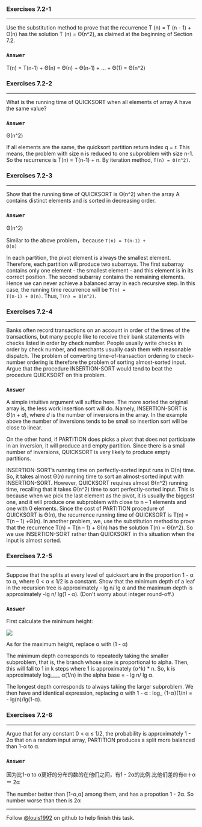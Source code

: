 ### Exercises 7.2-1
***
Use the substitution method to prove that the recurrence T (n) = T (n - 1) + Θ(n) has the
solution T (n) = Θ(n^2), as claimed at the beginning of Section 7.2.

### `Answer`
T(n) = T(n-1) + Θ(n) = Θ(n) + Θ(n-1) + ... + Θ(1) = Θ(n^2)

### Exercises 7.2-2
***
What is the running time of QUICKSORT when all elements of array A have the same value?

### `Answer`
Θ(n^2)

If all elements are the same, the quicksort partition return index q = r. This means, the problem with size n
is reduced to one subproblem with size n-1. So the recurrence is T(n) = T(n-1) + n. By iteration method, 
<code>T(n) = Θ(n^2)</code>.
### Exercises 7.2-3
***
Show that the running time of QUICKSORT is Θ(n^2) when the array A contains distinct elements and is sorted in decreasing order.

### `Answer`
Θ(n^2)

Similar to the above problem，because <code>T(n) = T(n-1) + Θ(n)</code>

In each partition, the pivot element is always the smallest element. Therefore, each partition will produce two
subarrays. The first subarray contains only one element - the smallest element - and this element is in its correct
position. The second subarray contains the remaining elements. Hence we can never achieve a balanced array in each recursive
step. In this case, the running time recurrence will be <code>T(n) = T(n-1) + Θ(n)</code>. Thus, <code>T(n) = Θ(n^2)</code>.


### Exercises 7.2-4
***
Banks often record transactions on an account in order of the times of the transactions, but many people like to receive their bank statements with checks listed in order by check number. People usually write checks in order by check number, and merchants usually cash them with reasonable dispatch. The problem of converting time-of-transaction ordering to check-number ordering is therefore the problem of sorting almost-sorted input. Argue that the procedure INSERTION-SORT would tend to beat the procedure QUICKSORT on this problem.

### `Answer`

A simple intuitive argument will suffice here. The more sorted the original array is, the less work insertion 
sort will do. Namely, INSERTION-SORT is $\Theta(n + d)$, where $d$ is the number of inversions in the array. 
In the example above the number of inversions tends to be small so insertion sort will be close to linear.

On the other hand, if PARTITION does picks a pivot that does not participate in an inversion, it will 
produce and empty partition. Since there is a small number of inversions, QUICKSORT is very likely 
to produce empty partitions.


INSERTION-SORT’s running time on perfectly-sorted input runs in Θ(n) time. So, it takes almost Θ(n) 
running time to sort an almost-sorted input with INSERTION-SORT. However, QUICKSORT requires 
almost Θ(n^2) running time, recalling that it takes Θ(n^2) time to sort perfectly-sorted input. 
This is because when we pick the last element as the pivot, it is usually the biggest one, and it 
will produce one subproblem with close to n – 1 elements and one with 0 elements. Since the cost 
of PARTITION procedure of QUICKSORT is Θ(n), the recurrence running time of QUICKSORT is 
T(n) = T(n – 1) +Θ(n). In another problem, we, use the substitution method to prove that the 
recurrence T(n) = T(n – 1) + Θ(n) has the solution T(n) = Θ(n^2). So we use INSERTION-SORT rather 
than QUICKSORT in this situation when the input is almost sorted.

### Exercises 7.2-5
***
Suppose that the splits at every level of quicksort are in the proportion 1 - α to α, where 0 < α ≤ 1/2 is a constant. 
Show that the minimum depth of a leaf in the recursion tree is approximately - lg n/ lg α and the maximum depth is 
approximately -lg n/ lg(1 - α). (Don't worry about integer round-off.)

### `Answer`
First calculate the minimum height:

![](http://latex.codecogs.com/gif.latex?%20n\\alpha^x%20\\le%201%20\\Rightarrow%20%20x%20\\ge%20\\log_{\\alpha}{\\frac{1}{n}}%20\\\\%20\\log_{\\alpha}{\\frac{1}{n}}%20%20=%20-\\log_{\\alpha}{n}%20=%20-\\frac{\\lg{n}}{\\lg{\\alpha}})

As for the maximum height, replace α with (1 - α)

The minimum depth corresponds to repeatedly taking the smaller subproblem, that is, the branch whose size is
proportional to alpha. Then, this will fall to 1 in k steps where 1 is approximately (α^k) * n. So, 
k is approximately log____ α(1/n) in the alpha base = - lg n/ lg α.

The longest depth corresponds to always taking the larger subproblem. We then have and identical expression,
replacing α with 1 - α : log_ {1-α}(1/n) = - lg(n)/lg(1-α).


### Exercises 7.2-6
***
Argue that for any constant 0 < α ≤ 1/2, the probability is approximately 1 - 2α that on a
random input array, PARTITION produces a split more balanced than 1-α to α.


### `Answer`
因为比1-α to α更好的分布的数的在他们之间，有1 - 2α的比例.比他们差的有α＋α ＝ 2α

The number better than [1-α,α] among them, and has a propotion 1 - 2α. So number worse than then is 2α

***
Follow [@louis1992](https://github.com/gzc) on github to help finish this task.


